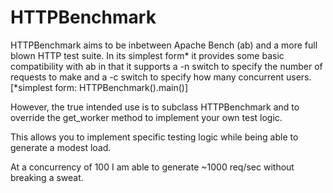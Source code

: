 HTTPBenchmark
=============

HTTPBenchmark aims to be inbetween Apache Bench (ab) and a more
full blown HTTP test suite. In its simplest form* it provides some
basic compatibility with ab in that it supports a -n switch to
specify the number of requests to make and a -c switch to specify
how many concurrent users. [*simplest form: HTTPBenchmark().main()]

However, the true intended use is to subclass HTTPBenchmark and to
override the get_worker method to implement your own test logic.

This allows you to implement specific testing logic while being
able to generate a modest load.

At a concurrency of 100 I am able to generate ~1000 req/sec without
breaking a sweat.
